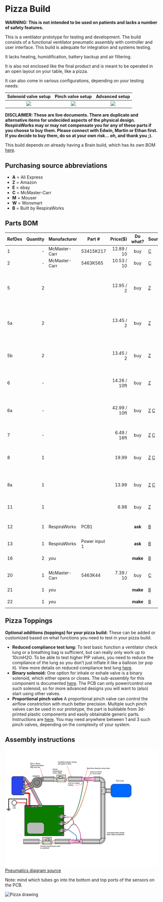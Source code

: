 # Pizza Build

**WARNING: This is not intended to be used on patients and lacks a number of safety features.**

This is a ventilator prototype for testing and development.
The build consists of a functional ventilator pneumatic assembly with controller and user interface. This build is adequate for integration and systems testing.

It lacks heating, humidification, battery backup and air filtering.

It is also not enclosed like the final product and is meant to be operated in an open layout on your table, like a pizza.

It can also come in various configurations, depending on your testing needs:

| Solenoid valve setup  |  Pinch valve setup   | Advanced setup        |           
|:---------------------:|:--------------------:|:---------------------:|
![](photo_solenoid.jpg) |![](photo_pinch.jpg)  |![](photo_advanced.jpg)|

**DISCLAIMER: These are live documents.
There are duplicate and alternative items for undecided aspects of the physical design. 
RespiraWorks may or may not compensate you for any of these parts if you choose to buy them. Please connect with Edwin, Martin or Ethan first.
If you decide to buy them, do so at your own risk... oh, and thank you ;).**

This build depends on already having a Brain build, which has its own BOM [here](brain_build.md).

## Purchasing source abbreviations

* **A** = Ali Express
* **Z** = Amazon
* **E** = ebay
* **C** = McMaster-Carr
* **M** = Mouser
* **W** = Wonsmart
* **B** = Built by RespiraWorks

## Parts BOM

| RefDes | Quantity | Manufacturer  | Part #              | Price($)     | Do what?  | Sources         | Notes |
| ------ |---------:| ------------- | ------------------- | ------------:|:---------:|-----------------| ----- |
| 1      |        - | McMaster-Carr | 53415K217           | 12.89 / 10   | buy       | [C][1mcmc]      | Barbed fitting 3/4" |
| 2      |        - | McMaster-Carr | 5463K565            | 10.53 / 10   | buy       | [C][2mcmc]      | Barbed tee-fitting 3/4" |
| 5      |        2 |               |                     | 12.95 / 2    | buy       | [Z][5amzn]      | 2pac of ball valves 1/2", diameter of current design but may not be for long |
| 5a     |        2 |               |                     | 13.45 / 2    | buy       | [Z][5a-amzn]    | 2pac of ball valves 5/8", alternative for uncertain design changes |
| 5b     |        2 |               |                     | 13.45 / 2    | buy       | [Z][5b-amzn]    | 2pac of ball valves 3/4", alternative for uncertain design changes |
| 6      |        - |               |                     | 14.26 / 10ft | buy       | [Z][6amzn]      | 5/8" tubing, fits current venturi design |
| 6a     |        - |               |                     | 42.99 / 10ft | buy       | [Z][6a-amzn] [C][6a-mcmc]   | 3/4" tubing, alternative because we are probably switching to this diameter |
| 7      |        - |               |                     | 6.49 / 16ft  | buy       | [Z][7amzn] [C][7mcmc]     | 2.5 mm tubing (for sensors?) |
| 8      |        1 |               |                     | 19.99        | buy       | [Z][8amzn] [C][8mcmc]     | 12v Power supply adapter (obsolete? opt for 8a?) |
| 8a     |        1 |               |                     | 13.99        | buy       | [Z][8a-amzn] [C][8a-mcmc]   | 12v Power supply adapter, better than 8 above |
| 11     |        1 |               |                     | 6.98         | buy       | [Z][11amzn]     | use these to simulate lung compliance |
| 12     |        1 | RespiraWorks  | PCB1                |              | **ask**   | [B][12rw]       | RespiraWorks Ventilator Mainboard Rev 1 PCB |
| 13     |        1 | RespiraWorks  | Power input 1       |              | **ask**   | [B][13rw]               | Power Input cable |
| 16     |        2 | *you*         |                     |              | **make**  | [B][16rw]       | Venturi sensor assembly |
| 20     |        1 | McMaster-Carr | 5463K44             | 7.39 / 10    | buy       | [C][20mcmc] | sensing tube 3/23" t-junction |
| 21     |        1 | *you*         |                     |              | **make**  | [B][21rw] | Test lung assembly |
| 22     |        1 | *you*         |                     |              | **make**  | [B][22rw] | Blower assembly |

[1mcmc]:   https://www.mcmaster.com/53415K217
[2mcmc]:   https://www.mcmaster.com/5463K565
[5amzn]:   https://www.amazon.com/gp/product/B07C5B4S1S
[5a-amzn]: https://www.amazon.com/gp/product/B07C5FVN9K
[5b-amzn]: https://www.amazon.com/gp/product/B07C5FVSQB
[6amzn]:   https://www.amazon.com/gp/product/B00LX6MB6G
[6a-amzn]: https://www.amazon.com/gp/product/B079WRWH34
[6a-mcmc]: https://www.mcmaster.com/5233K71
[7amzn]:   https://www.amazon.com/gp/product/B01F4BJ7PI
[7mcmc]:   https://www.mcmaster.com/50315K68
[8mcmc]:   https://www.mcmaster.com/3791N024
[8amzn]:   https://www.amazon.com/gp/product/B00Z9X4GLW
[8a-amzn]: https://www.amazon.com/gp/product/B01MYXTA6N
[8a-mcmc]:https://www.mcmaster.com/3824N132
[11amzn]:  https://www.amazon.com/gp/product/B018WPZCSO
[12rw]:    https://github.com/RespiraWorks/pcbreathe/tree/master/NIGHTLY/20200424v2-RELEASE-CANDIDATE-2
[13rw]:    ../../1_Ventilator_System_Design/Electrical_System/wiring.md
[16rw]:    ../../2_Research_&_Development/Project-Venturi
[20mcmc]:    https://www.mcmaster.com/5463K44
[21rw]:    pizza_test_lung
[22rw]:    pizza_blower

## Pizza Toppings

**Optional additions (toppings) for your pizza build:**
These can be added or customized based on what functions you need to test in your pizza build.
* **Reduced compliance test lung:** To test basic function a ventilator check lung or a breathing bag is sufficient,
but can really only work up to 10cmH2O. To be able to test higher PIP values, you need to reduce the compliance of the
lung so you don’t just inflate it like a balloon (or pop it). View more details on reduced compliance test lung [here](pizza_compliance_test_lung).
* **Binary solenoid:** One option for inhale or exhale valve is a binary solenoid, which either opens or closes.
The sub-assembly for this component is documented [here](pizza_binary_solenoid). The PCB can only power/control one such
solenoid, so for more advanced designs you will want to (also) start using other valves.
* **Proportional pinch valve** A proportional pinch valve can control the airflow constriction with much better precision.
Multiple such pinch valves can be used in our prototype, the part is buildable from 3d-printed plastic components and
easily obtainable generic parts. Instructions are [here](../../2_Research_&_Development/Project-Pinch_Valve).
You may need anywhere between 1 and 3 such pinch valves, depending on the complexity of your system.


## Assembly instructions

![Pizza pneumatics](pizza_pneumatics.png)
[Pneumatics diagram source](pizza_pneumatics.eps)

Note: mind which tubes go into the bottom and top ports of the sensors on the PCB.

![Pizza drawing](pizza_diagram.jpg)
